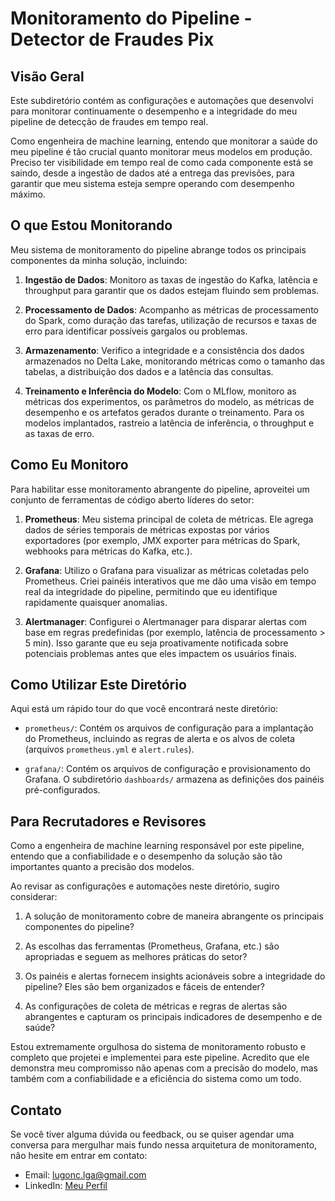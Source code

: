 # Monitoramento do Pipeline - Detector de Fraudes Pix
## Visão Geral
Este subdiretório contém as configurações e automações que desenvolvi para monitorar continuamente o desempenho e a integridade do meu pipeline de detecção de fraudes em tempo real. 

Como engenheira de machine learning, entendo que monitorar a saúde do meu pipeline é tão crucial quanto monitorar meus modelos em produção. Preciso ter visibilidade em tempo real de como cada componente está se saindo, desde a ingestão de dados até a entrega das previsões, para garantir que meu sistema esteja sempre operando com desempenho máximo.

## O que Estou Monitorando
Meu sistema de monitoramento do pipeline abrange todos os principais componentes da minha solução, incluindo:

1. **Ingestão de Dados**: Monitoro as taxas de ingestão do Kafka, latência e throughput para garantir que os dados estejam fluindo sem problemas. 

2. **Processamento de Dados**: Acompanho as métricas de processamento do Spark, como duração das tarefas, utilização de recursos e taxas de erro para identificar possíveis gargalos ou problemas.

3. **Armazenamento**: Verifico a integridade e a consistência dos dados armazenados no Delta Lake, monitorando métricas como o tamanho das tabelas, a distribuição dos dados e a latência das consultas.

4. **Treinamento e Inferência do Modelo**: Com o MLflow, monitoro as métricas dos experimentos, os parâmetros do modelo, as métricas de desempenho e os artefatos gerados durante o treinamento. Para os modelos implantados, rastreio a latência de inferência, o throughput e as taxas de erro.

## Como Eu Monitoro
Para habilitar esse monitoramento abrangente do pipeline, aproveitei um conjunto de ferramentas de código aberto líderes do setor:

1. **Prometheus**: Meu sistema principal de coleta de métricas. Ele agrega dados de séries temporais de métricas expostas por vários exportadores (por exemplo, JMX exporter para métricas do Spark, webhooks para métricas do Kafka, etc.).

2. **Grafana**: Utilizo o Grafana para visualizar as métricas coletadas pelo Prometheus. Criei painéis interativos que me dão uma visão em tempo real da integridade do pipeline, permitindo que eu identifique rapidamente quaisquer anomalias.  

3. **Alertmanager**: Configurei o Alertmanager para disparar alertas com base em regras predefinidas (por exemplo, latência de processamento > 5 min). Isso garante que eu seja proativamente notificada sobre potenciais problemas antes que eles impactem os usuários finais.

## Como Utilizar Este Diretório
Aqui está um rápido tour do que você encontrará neste diretório:

- `prometheus/`: Contém os arquivos de configuração para a implantação do Prometheus, incluindo as regras de alerta e os alvos de coleta (arquivos `prometheus.yml` e `alert.rules`).

- `grafana/`: Contém os arquivos de configuração e provisionamento do Grafana. O subdiretório `dashboards/` armazena as definições dos painéis pré-configurados.

## Para Recrutadores e Revisores
Como a engenheira de machine learning responsável por este pipeline, entendo que a confiabilidade e o desempenho da solução são tão importantes quanto a precisão dos modelos. 

Ao revisar as configurações e automações neste diretório, sugiro considerar:

1. A solução de monitoramento cobre de maneira abrangente os principais componentes do pipeline?

2. As escolhas das ferramentas (Prometheus, Grafana, etc.) são apropriadas e seguem as melhores práticas do setor?

3. Os painéis e alertas fornecem insights acionáveis sobre a integridade do pipeline? Eles são bem organizados e fáceis de entender?

4. As configurações de coleta de métricas e regras de alertas são abrangentes e capturam os principais indicadores de desempenho e de saúde?

Estou extremamente orgulhosa do sistema de monitoramento robusto e completo que projetei e implementei para este pipeline. Acredito que ele demonstra meu compromisso não apenas com a precisão do modelo, mas também com a confiabilidade e a eficiência do sistema como um todo.  

## Contato
Se você tiver alguma dúvida ou feedback, ou se quiser agendar uma conversa para mergulhar mais fundo nessa arquitetura de monitoramento, não hesite em entrar em contato:

- Email: lugonc.lga@gmail.com
- LinkedIn: [Meu Perfil](https://www.linkedin.com/in/luanagoncalves05/)
